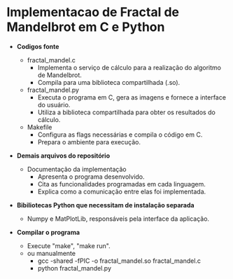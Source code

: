 # Implementacao de Fractal de Mandelbrot em C e Python
* <b>Codigos fonte</b>
    * fractal_mandel.c
        * Implementa o serviço de cálculo para a realização do algoritmo de Mandelbrot.
        * Compila para uma biblioteca compartilhada (.so).
    * fractal_mandel.py
        * Executa o programa em C, gera as imagens e fornece a interface do usuário.
        * Utiliza a biblioteca compartilhada para obter os resultados do cálculo.
    * Makefile
        * Configura as flags necessárias e compila o código em C.
        * Prepara o ambiente para execução.

* <b>Demais arquivos do repositório</b>
    * Documentação da implementação
        * Apresenta o programa desenvolvido.
        * Cita as funcionalidades programadas em cada linguagem.
        * Explica como a comunicação entre elas foi implementada.

* <b>Bibiliotecas Python que necessitam de instalação separada</b>
    * Numpy e MatPlotLib, responsáveis pela interface da aplicação.

* <b>Compilar o programa</b>
    * Execute "make", "make run".
    * ou manualmente
        * gcc -shared -fPIC -o fractal_mandel.so fractal_mandel.c
        * python fractal_mandel.py
